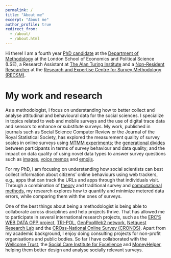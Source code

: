 ```yaml
---
permalink: /
title: "About me"
excerpt: "About me"
author_profile: true
redirect_from: 
  - /about/
  - /about.html
---
```


Hi there! I am a fourth year [PhD candidate](http://www.lse.ac.uk/Methodology/People/Research-Students/Oriol-Bosh-Jover/Oriol-Bosch-Jover) at the [Department of Methodology](http://www.lse.ac.uk/Methodology) at the London School of Economics and Political Science (LSE), a Research Assistant at [The Alan Turing Institute](https://www.turing.ac.uk/) and a [Non-Resident Researcher](https://www.upf.edu/web/survey/entry/-/-/U91787/adscripcion/oriol-bosch) at the [Research and Expertise Centre for Survey Methodology (RECSM)](https://www.upf.edu/web/survey). 

My work and research
======
As a methodologist, I focus on understanding how to better collect and analyse attitudinal and behavioural data for the social sciences. I specialize in topics related to web and mobile surveys and the use of digital trace data and sensors to enhance or substitute surveys. My work, published in journals such as Social Science Computer Review or the Journal of the Royal Statistical Society, has explored the measurement quality of survey scales in online surveys using [MTMM experiments](https://journals.sagepub.com/doi/abs/10.1177/0894439317750089); the [generational divides]( https://journals.sagepub.com/doi/abs/10.1177/1470785318815567) between participants in terms of survey behaviour and data quality; and the impact on data quality of using novel data types to answer survey questions such as [images](https://rss.onlinelibrary.wiley.com/doi/10.1111/rssa.12856), [voice memos](https://journals.sagepub.com/doi/abs/10.1177/0894439318810715) and [emojis](https://link.springer.com/article/10.1007/s11135-020-00994-8). 

For my PhD, I am focusing on understanding how social scientists can best collect information about citizens’ online behaviours using web trackers, e.g., apps that can track the URLs and apps through that individuals visit. Through a combination of [theory](https://www.upf.edu/documents/3966940/6839730/WP62.pdf/16aaf443-c545-2f5a-faac-a2bb55dec4d6) and traditional survey and [computational methods](https://orioljbosch.com/talks/2022-AAPOR-Validity), my research explores how to quantify and minimize metered data errors, while comparing them with the ones of surveys. 

One of the best things about being a methodologist is being able to collaborate across disciplines and help projects thrive. That has allowed me to participate in several international research projects, such as the [ERC’S WEB DATA OPP project](https://cordis.europa.eu/project/id/849165), [TRI-POL](https://www.upf.edu/web/tri-pol), [GenPopWeb2 network](https://www.ncrm.ac.uk/research/genpopweb2/), [Netquest Research Lab](https://www.netquest.com/netquest-research-lab) and the [CROss-National Online Survey (CRONOS)](https://www.europeansocialsurvey.org/methodology/methodological_research/modes_of_data_collection/cronos.html). Apart from my academic background, I enjoy doing consulting projects for non-profit organisations and public bodies. So far I have collaborated with the [Wellcome Trust](https://wellcome.org/), the [
Social Care Institute for Excellence](https://www.scie.org.uk/) and [MoneyHelper](https://www.moneyadviceservice.org.uk/en), helping them better design and analyse socially relevant surveys. 

<meta name="twitter:card" content="summary_large_image">
<meta name="twitter:site" content="@orioljbosch">
<meta name="twitter:title" content="Oriol J. Bosch - PhD candidate at the London School of Economics">
<meta name="twitter:description" content="A survey methodologist in the era of Big Data">
<meta name="twitter:image" content="https://orioljbosch.com/images/Twitter card.png">
